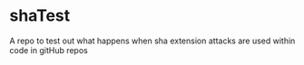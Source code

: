 # shaTest
A repo to test out what happens when sha extension attacks are used within code in gitHub repos
